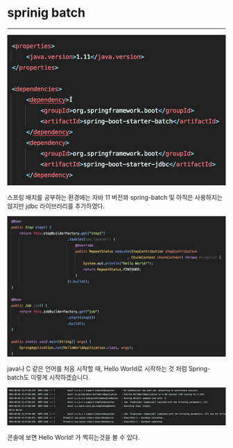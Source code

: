 # sprinig batch

---

![maven](./resource/maven.png)

스프링 배치를 공부하는 환경에는 자바 11 버전꽈 spring-batch 및 아직은 사용하지는 않지만 jdbc 라이브러리를 추가하였다.
<br>

![bean](./resource/Bean.png)

java나 C 같은 언어를 처음 시작할 때, Hello World로 시작하는 것 처럼 Spring-batch도 이렇게 시작하겠습니다.
<br>

![result](./resource/result.png)

콘솔에 보면 Hello World! 가 찍히는것을 볼 수 있다.